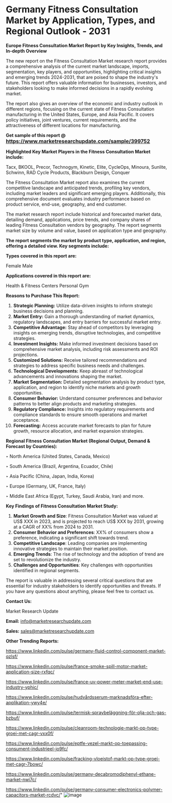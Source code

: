 # Germany Fitness Consultation Market by Application, Types, and Regional Outlook - 2031

<strong>Europe Fitness Consultation Market Report by Key Insights, Trends, and In-depth Overview</strong>

The new report on the Fitness Consultation Market research report provides a comprehensive analysis of the current market landscape, imports, segmentation, key players, and opportunities, highlighting critical insights and emerging trends 2024-2031,</strong> that are poised to shape the industry's future. This report offers valuable information for businesses, investors, and stakeholders looking to make informed decisions in a rapidly evolving market.

The report also gives an overview of the economic and industry outlook in different regions, focusing on the current state of Fitness Consultation manufacturing in the United States, Europe, and Asia Pacific. It covers policy initiatives, joint ventures, current requirements, and the attractiveness of different locations for manufacturing.

<strong>Get sample of this report @ <a href=https://www.marketresearchupdate.com/sample/399752><font size=3 color=#0000ff>https://www.marketresearchupdate.com/sample/399752</font></a></strong>

<strong>Highlighted Key Market Players in the Fitness Consultation Market include:</strong>

Tacx, BKOOL, Precor, Technogym, Kinetic, Elite, CycleOps, Minoura, Sunlite, Schwinn, RAD Cycle Products, Blackburn Design, Conquer

The Fitness Consultation Market report also examines the current competitive landscape and anticipated trends, profiling key vendors, including market leaders and significant emerging players. Additionally, this comprehensive document evaluates industry performance based on product service, end-use, geography, and end customer.

The market research report include historical and forecasted market data, detailing demand, applications, price trends, and company shares of leading Fitness Consultation vendors by geography. The report segments market size by volume and value, based on application type and geography.

<strong>The report segments the market by product type, application, and region, offering a detailed view. Key segments include:</strong>

<strong>Types covered in this report are:</strong>

Female
Male

<strong>Applications covered in this report are:</strong>

Health & Fitness Centers
Personal Gym

<strong>Reasons to Purchase This Report:</strong>
<ol>
  <li><strong>Strategic Planning:</strong> Utilize data-driven insights to inform strategic business decisions and planning.</li>
  <li><strong>Market Entry:</strong> Gain a thorough understanding of market dynamics, regulatory landscapes, and entry barriers for successful market entry.</li>
  <li><strong>Competitive Advantage:</strong> Stay ahead of competitors by leveraging insights on emerging trends, disruptive technologies, and competitive strategies.</li>
  <li><strong>Investment Insights:</strong> Make informed investment decisions based on comprehensive market analysis, including risk assessments and ROI projections.</li>
  <li><strong>Customized Solutions:</strong> Receive tailored recommendations and strategies to address specific business needs and challenges.</li>
  <li><strong>Technological Developments:</strong> Keep abreast of technological advancements and innovations shaping the market.</li>
  <li><strong>Market Segmentation:</strong> Detailed segmentation analysis by product type, application, and region to identify niche markets and growth opportunities.</li>
  <li><strong>Consumer Behavior:</strong> Understand consumer preferences and behavior patterns to better align products and marketing strategies.</li>
  <li><strong>Regulatory Compliance:</strong> Insights into regulatory requirements and compliance standards to ensure smooth operations and market acceptance.</li>
  <li><strong>Forecasting:</strong> Access accurate market forecasts to plan for future growth, resource allocation, and market expansion strategies.</li>
</ol>

<strong>Regional Fitness Consultation Market (Regional Output, Demand &amp; Forecast by Countries):</strong>

‣ North America (United States, Canada, Mexico)

‣ South America (Brazil, Argentina, Ecuador, Chile)

‣ Asia Pacific (China, Japan, India, Korea)

‣ Europe (Germany, UK, France, Italy)

‣ Middle East Africa (Egypt, Turkey, Saudi Arabia, Iran) and more.

<strong>Key Findings of Fitness Consultation Market Study:</strong>
<ol>
  <li><strong>Market Growth and Size</strong>: Fitness Consultation Market was valued at US$ XXX in 2023, and is projected to reach US$ XXX by 2031, growing at a CAGR of XX% from 2024 to 2031.</li>
  <li><strong>Consumer Behavior and Preferences</strong>: XX% of consumers show a preference, indicating a significant shift towards trend.</li>
  <li><strong>Competitive Landscape</strong>: Leading companies are implementing innovative strategies to maintain their market position.</li>
  <li><strong>Emerging Trends</strong>: The rise of technology and the adoption of trend are set to revolutionize the industry.</li>
  <li><strong>Challenges and Opportunities</strong>: Key challenges with opportunities identified in regional segments.</li>
</ol>

The report is valuable in addressing several critical questions that are essential for industry stakeholders to identify opportunities and threats. If you have any questions about anything, please feel free to contact us.

<strong>Contact Us:</strong>

Market Research Update

<strong>Email:</strong> info@marketresearchupdate.com

<strong>Sales:</strong> sales@marketresearchupdate.com

<strong>Other Trending Reports:</strong>

<a href=https://www.linkedin.com/pulse/germany-fluid-control-component-market-qzlsf/>https://www.linkedin.com/pulse/germany-fluid-control-component-market-qzlsf/</a>

<a href=https://www.linkedin.com/pulse/france-smoke-spill-motor-market-application-size-rxfqc/>https://www.linkedin.com/pulse/france-smoke-spill-motor-market-application-size-rxfqc/</a>

<a href=https://www.linkedin.com/pulse/france-uv-power-meter-market-end-use-industry-yphic/>https://www.linkedin.com/pulse/france-uv-power-meter-market-end-use-industry-yphic/</a>

<a href=https://www.linkedin.com/pulse/hudvårdsserum-marknadsföra-efter-applikation-ywy4e/>https://www.linkedin.com/pulse/hudvårdsserum-marknadsföra-efter-applikation-ywy4e/</a>

<a href=https://www.linkedin.com/pulse/termisk-spraybeläggning-för-olja-och-gas-bzbuf/>https://www.linkedin.com/pulse/termisk-spraybeläggning-för-olja-och-gas-bzbuf/</a>

<a href=https://www.linkedin.com/pulse/cleanroom-technologie-markt-op-type-groei-met-cagr-vxx0f/>https://www.linkedin.com/pulse/cleanroom-technologie-markt-op-type-groei-met-cagr-vxx0f/</a>

<a href=https://www.linkedin.com/pulse/eptfe-vezel-markt-op-toepassing-consument-industrieel-jo9fc/>https://www.linkedin.com/pulse/eptfe-vezel-markt-op-toepassing-consument-industrieel-jo9fc/</a>

<a href=https://www.linkedin.com/pulse/fracking-vloeistof-markt-op-type-groei-met-cagr-7bowc/>https://www.linkedin.com/pulse/fracking-vloeistof-markt-op-type-groei-met-cagr-7bowc/</a>

<a href=https://www.linkedin.com/pulse/germany-decabromodiphenyl-ethane-market-nwi7c/>https://www.linkedin.com/pulse/germany-decabromodiphenyl-ethane-market-nwi7c/</a>

<a href=https://www.linkedin.com/pulse/germany-consumer-electronics-polymer-capacitors-market-rcdvc/>https://www.linkedin.com/pulse/germany-consumer-electronics-polymer-capacitors-market-rcdvc/</a>"
![image](https://github.com/user-attachments/assets/6d496924-04b2-4c0a-abb1-c6dc2379b3f7)
